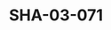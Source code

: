 ---
pid: SHA-03-071
title: SHA-03-071
language: ar
original_label: 
rights: شرحبيل احمد
location_of_original: شرحبيل احمد
photographer_or_studio: 
scanned_from: photograph 10.1 by 15.2
_date: '1994'
location: السعودية، جدة، السفارة السودانية
description: شرحبيل احمد وموظفين السفارة السودانية من ضمنهم صلاح مصطفى
additional_notes: 
permission_display: 'yes'
on_server: 'no'
on_website: 'no'
permalink: /photopages/ar/SHA-03-071
layout: photo-page
---